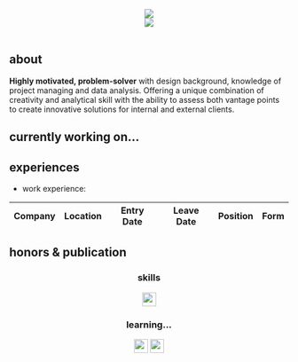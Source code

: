 <div align="center">
<img src="https://capsule-render.vercel.app/api?type=transparent&color=timeAuto&height=100&section=header&text=JungHoon-Kim&fontSize=80" />
</div>


<div align="center">
<a href="https://www.notion.so/oreumi/6e4206d49d214e24919eafaeb6b6baca" target="_blank"><img src="https://img.shields.io/badge/Notion-000000?style=for-the-badge&logo=notion&logoColor=white"/></a>
</div>

<br>

## about

**Highly motivated, problem-solver** with design background, knowledge of project managing and data analysis. Offering a unique combination of creativity and analytical skill with the ability to assess both vantage points to create innovative solutions for internal and external clients.


## currently working on...


## experiences
* work experience:

|Company|Location|Entry Date|Leave Date|Position|Form|
|:---:|:----:|:---:|:---:|:---:|:---:|


## honors & publication


<div align="center">
<h3>skills</h3>

<img src="https://img.shields.io/badge/Figma-F24E1E?style=for-the-badge&logo=figma&logoColor=white" height="25"/></a>

</div>


<div align="center">
<h3>learning...</h3>
<img src="https://img.shields.io/badge/Python-3776AB?style=flat-square&logo=Python&logoColor=white" height="25"/></a>
<img src="https://img.shields.io/badge/MySQL-005C84?style=for-the-badge&logo=mysql&logoColor=white" height="25"/></a>
</div>
